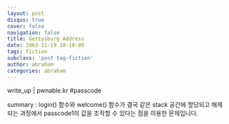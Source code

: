 ```yaml
---
layout: post
disqus: true
cover: false
navigation: false
title: Gettysburg Address
date: 1863-11-19 10:18:00
tags: fiction
subclass: 'post tag-fiction'
author: abraham
categories: abraham
---
```


write_up | pwnable.kr #passcode

summary 
: login() 함수와 welcome() 함수가 결국 같은 stack 공간에 할당되고 해제되는 과정에서 passcode1의 값을 조작할 수 있다는 점을 이용한 문제입니다. 
